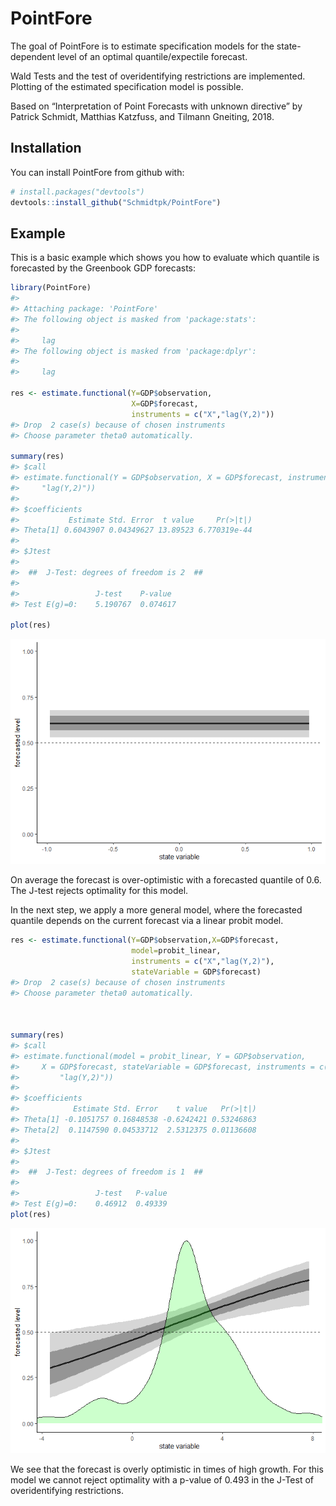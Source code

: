 
<!-- README.md is generated from README.Rmd. Please edit that file -->

# PointFore

The goal of PointFore is to estimate specification models for the
state-dependent level of an optimal quantile/expectile forecast.

Wald Tests and the test of overidentifying restrictions are implemented.
Plotting of the estimated specification model is possible.

Based on “Interpretation of Point Forecasts with unknown directive” by
Patrick Schmidt, Matthias Katzfuss, and Tilmann Gneiting, 2018.

## Installation

You can install PointFore from github with:

``` r
# install.packages("devtools")
devtools::install_github("Schmidtpk/PointFore")
```

## Example

This is a basic example which shows you how to evaluate which quantile
is forecasted by the Greenbook GDP forecasts:

``` r
library(PointFore)
#> 
#> Attaching package: 'PointFore'
#> The following object is masked from 'package:stats':
#> 
#>     lag
#> The following object is masked from 'package:dplyr':
#> 
#>     lag

res <- estimate.functional(Y=GDP$observation,
                           X=GDP$forecast,
                           instruments = c("X","lag(Y,2)"))
#> Drop  2 case(s) because of chosen instruments
#> Choose parameter theta0 automatically.

summary(res)
#> $call
#> estimate.functional(Y = GDP$observation, X = GDP$forecast, instruments = c("X", 
#>     "lag(Y,2)"))
#> 
#> $coefficients
#>           Estimate Std. Error  t value     Pr(>|t|)
#> Theta[1] 0.6043907 0.04349627 13.89523 6.770319e-44
#> 
#> $Jtest
#> 
#>  ##  J-Test: degrees of freedom is 2  ## 
#> 
#>                 J-test    P-value 
#> Test E(g)=0:    5.190767  0.074617

plot(res)
```

![](README-example-1.png)<!-- -->

On average the forecast is over-optimistic with a forecasted quantile of
0.6. The J-test rejects optimality for this model.

In the next step, we apply a more general model, where the forecasted
quantile depends on the current forecast via a linear probit model.

``` r
res <- estimate.functional(Y=GDP$observation,X=GDP$forecast,
                           model=probit_linear,
                           instruments = c("X","lag(Y,2)"),
                           stateVariable = GDP$forecast)
#> Drop  2 case(s) because of chosen instruments
#> Choose parameter theta0 automatically.



summary(res)
#> $call
#> estimate.functional(model = probit_linear, Y = GDP$observation, 
#>     X = GDP$forecast, stateVariable = GDP$forecast, instruments = c("X", 
#>         "lag(Y,2)"))
#> 
#> $coefficients
#>            Estimate Std. Error    t value   Pr(>|t|)
#> Theta[1] -0.1051757 0.16848538 -0.6242421 0.53246863
#> Theta[2]  0.1147590 0.04533712  2.5312375 0.01136608
#> 
#> $Jtest
#> 
#>  ##  J-Test: degrees of freedom is 1  ## 
#> 
#>                 J-test   P-value
#> Test E(g)=0:    0.46912  0.49339
plot(res)
```

![](README-example%20with%20state-dependence-1.png)<!-- -->

We see that the forecast is overly optimistic in times of high growth.
For this model we cannot reject optimality with a p-value of 0.493 in
the J-Test of overidentifying restrictions.
